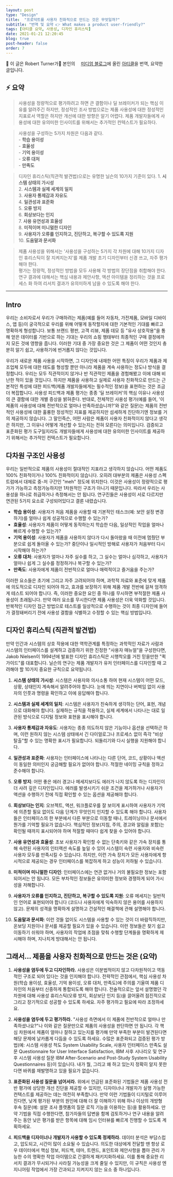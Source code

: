 ```yaml
---
layout: post
type: "Design"
title:  "프로덕트를 사용자 친화적으로 만드는 것은 무엇일까?"
subtitle: "번역 및 요약 👉 What makes a product user-friendly?"
tags: [아티클 요약, 사용성, 디자인 휴리스틱]
date: 2021-01-21 12:20:45
blog: true
post-header: false
order: 7
---
```


<p class="text-gray">
🔗 이 글은 Robert Turner가 본인의 <a href='https://trtphd.medium.com/' target='blank' rel='nofollow'><img src='https://medium.com/favicon.ico' style='display:inline; height: 1em; position: relative; bottom: -2px;'>미디엄 블로그</a>에 올린 <a href='https://abit.ly/article_36' target='blank' rel='nofollow'>아티클</a>을 번역, 요약한 글입니다.
</p>

## ⚡️ 요약
> 사용성을 정량적으로 평가하려고 하면 큰 결함이나 딜 브레이커가 되는 핵심 이유를 알려주긴 하지만, 정성적인 조사 방법으로는 제품 사용성에 대한 정성적인 지표로서 역할은 하지만 개선에 대한 방향은 알기 어렵다. 제품 개발자들에게 사용성에 대한 유의미한 인사이트를 위해서는 추가적인 컨텍스트가 필요하다.

> 사용성을 구성하는 5가지 차원은 다음과 같다.  
    - **학습 용이성**  
    - **효율성**  
    - **기억 용이성**  
    - **오류 대처**  
    - **만족도**

> 디자인 휴리스틱(직관적 발견법)으로는 유명한 닐슨의 10가지 기준이 있다.
    1. **시스템 상태의 가시성**  
    2. **시스템과 실제 세계의 일치**  
    3. **사용자 통제감과 자유도**  
    4. **일관성과 표준화**  
    5. **오류 방지**  
    6. **회상보다는 인지**  
    7. **사용 유연성과 효율성**  
    8. **미적이며 미니멀한 디자인**  
    9. **사용자가 오류를 인지하고, 진단하고, 복구할 수 있도록 지원**  
    10. **도움말과 문서화**

> 제품 사용성을 위해서는 '사용성을 구성하는 5가지 각 차원에 대해 10가지 디자인 휴리스틱이 잘 지켜지는지'를 제품 개발 초기 디자인부터 신경 쓰고, 자주 평가해야 한다.  
평가는 정량적, 정성적인 방법을 모두 사용해 각 방법의 장단점을 취합해야 한다.  
연구 결과에 대해서는 핵심 내용과 제안사항, 액션 아이템을 정리하는 것을 프로세스 화 하여 리서치 결과가 유의미하게 남을 수 있도록 해야 한다.

---

## Intro

우리는 소비자로서 우리가 구매하려는 제품(예를 들어 자동차, 가전제품, 모바일 디바이스, 앱 등)이 궁극적으로 우리를 위해 어떻게 동작할지에 대한 기본적인 기대를 빠르고 명확하게 형성합니다. 보통 브랜드 평판, 고객 리뷰, 제품 데모 등 "유사 상호작용"을 통해 얻은 데이터를 기반으로 하는 기대는 우리의 쇼핑 행태부터 최종적인 구매 결정에까지 모든 것에 영향을 줍니다. 이러한 기대 중 가장 중요한 것은 그 제품이 어떤 것인지 충분히 알기 쉽고, 사용하기에 번거롭지 않다는 것입니다.

우리가 새로운 제품 사용을 시작하면, 그 디자인에 내재한 어떤 특징이 우리가 제품과 제조업체 모두에 대한 태도를 형성할 뿐만 아니라 제품을 계속 사용하는 정도나 방식을 결정합니다. 우리는 모두 직관적이지 않거나 반 직관적인 제품을 경험해봤고 이에 대해 비난한 적이 있을 것입니다. 하지만 제품을 사용하고 실제로 사용자 친화적으로 만드는 근본적인 특성에 대한 피드백(제품 개발자들에게는 필수적인 정보)을 표현하는 것은 조금 더 복잡합니다. 사용성 피드백과 제품 평가는 종종 '딜 브레이커'의 핵심 이유나 사용성의 큰 결함에 대한 개별 증상을 밝혀준다. 반대로, 전체적인 사용성 평가(예를 들어, '이 제품의 사용성에 대해 전반적으로 얼마나 만족하셨습니까?'와 같은 질문)는 제품의 전반적인 사용성에 대한 훌륭한 정성적인 지표를 제공하지만 섬세하게 진단하기엔 정보를 거의 제공하지 않습니다. 그 말인즉슨, 어떤 사람은 제품이 사용자 친화적이지 않다고 생각은 하지만, 그 이유나 어떻게 개선할 수 있는지는 전혀 모른다는 의미입니다. 검증되고 표준화된 평가 도구일지라도 개발자들에게 사용성에 대한 유의미한 인사이트를 제공하기 위해서는 추가적인 컨텍스트가 필요합니다.

## 다차원 구조인 사용성

우리는 일반적으로 제품의 사용성이 절대적인 지표라고 생각하지 않습니다. 어떤 제품도 100% 친화적이거나 100% 친화적이지 않습니다. 오히려 대부분의 제품은 사용성 스펙트럼에서 대체로 중-저 구간인 "meh" 정도에 위치한다. 이것은 사용성이 정량적으로 평가가 가능하고 측정가능하지만 1차원적인 구조가 아니기 때문입니다. 따라서 우리는 사용성을 하나로 취급하거나 측정해서는 안 됩니다. 연구진들은 사용성이 서로 다르지만 연관된 5가지 요소로 구성되어있다고 결론 내렸습니다.

- **학습 용이성**: 사용자가 처음 제품을 사용할 때 기본적인 태스크(예: 보안 설정 변경하기)를 얼마나 쉽게 성공적으로 수행할 수 있는가?
- **효율성**: 사용자가 제품이 어떻게 동작하는지 학습한 다음, 일상적인 작업을 얼마나 빠르게 수행할 수 있는가?
- **기억 용이성**: 사용자가 제품을 사용하지 않다가 다시 돌아왔을 때 이전에 멈췄던 부분으로 쉽게 돌아올 수 있는가? 중단이나 일시적인 방해로 사용자가 처음부터 다시 시작해야 하는가?
- **오류 대처**: 사용자가 얼마나 자주 실수를 하고, 그 실수는 얼마나 심각하고, 사용자가 얼마나 쉽게 그 실수를 정정하거나 복구할 수 있는가?
- **만족도**: 사용자에게 제품이 전반적으로 얼마나 매력적이고 즐거움을 주는가?

이러한 요소들은 초기에 그리고 자주 고려되어야 하며, 과학적 자료와 표준에 맞게 제품에 의도적으로 디자인 되어야 하고, 효과를 보장하기 위해 제품 개발 전반에 걸쳐 엄격하게 테스트 되어야 합니다. 즉, 이러한 중요한 요인 중 하나를 무시하면 부적절한 제품 사용성이 초래됩니다. 만약 여러 요소를 무시한다면 제품 사용성은 더욱 악화할 것입니다. 반복적인 디자인 접근 방법으로 테스트를 일상적으로 수행하는 것이 최종 디자인에 들어가 결정돼버리기 전에 사용성 결함을 식별하고 수정할 수 있는 핵심 방법입니다.

## 디자인 휴리스틱 (직관적 발견법)

만약 인간과 시스템의 상호 작용에 대한 역학관계를 특정하는 과학적인 자료가 사람과 시스템의 인터페이스를 설계하고 검증하기 위한 진정한 "사용자 매뉴얼"을 구성한다면, Jakob Nielsen이 1994년에 발표한 디자인 휴리스틱은 시행착오를 거친 믿을만한 "퀵 가이드"를 대표합니다. 닐슨의 연구는 제품 개발자가 유저 인터페이스를 디자인할 때 고려해야 할 10가지 중요한 규칙으로 요약됩니다.

1. **시스템 상태의 가시성**: 시스템은 사용자와 의사소통 하여 현재 시스템이 어떤 모드, 상황, 상태인지 계속해서 알려주어야 합니다. 눈에 띄는 지연이나 버벅임 없이 사용자의 인풋과 명령을 확인하고 이에 응답해야 합니다.

2. **시스템과 실제 세계의 일치**: 시스템은 사용자가 친숙하게 생각하는 단어, 표현, 개념으로 대화해야 합니다. 실재하는 규칙을 적용하고, 실제 세계에서 나타나는 대로 일관된 방식으로 디지털 정보와 표현을 표시해야 합니다.

3. **사용자 통제감과 자유도**: 사용자는 종종 의도하지 않은 기능이나 옵션을 선택하곤 하며, 이런 원하지 않는 시스템 상태에서 긴 다이얼로그나 프로세스 없이 즉각 "비상 탈출"할 수 있는 명확한 표시가 필요합니다. 되돌리기와 다시 실행을 지원해야 합니다.

4. **일관성과 표준화**: 사용자는 인터페이스에 나타나는 다른 단어, 코드, 상황이나 액션이 동일한 의미인지 궁금해할 필요가 없어야 합니다. 적절한 네이밍 규칙을 정하고 준수해야 합니다.

5. **오류 방지**: 어떤 좋은 에러 경고나 메세지보다도 에러가 나지 않도록 하는 디자인이 더 사려 깊은 디자인입니다. 에러를 발생시키기 쉬운 조건을 제거하거나 사용자가 액션을 수행하기 전에 직접 확인할 수 있는 옵션을 제공해야 합니다.

6. **회상보다는 인지**: 오브젝트, 액션, 워크플로우를 잘 보이게 표시하여 사용자가 기억에 의존할 필요 없이도 다음 단계가 무엇인지 인지할 수 있도록 해야 합니다. 사용자들은 인터페이스의 한 부분에서 다른 부분으로 이동할 때나, 트레이닝이나 문서에서 뭔가를 기억할 필요가 없습니다. 핵심적인 정보(지침, 주의, 경고와 알림을 포함)는 확인될 때까지 표시되어야 하며 적절할 때마다 쉽게 찾을 수 있어야 합니다.

7. **사용 유연성과 효율성**: 초보 사용자가 확인할 수 없는 단축키와 같은 가속 장치를 통해 숙련된 사용자의 인터랙션 속도를 높일 수 있어 시스템이 숙련 사용자와 비숙련 사용자 모두를 만족시킬 수 있습니다. 하지만, 이런 가속 장치가 모든 사용자에게 항시적으로 제공되는 경우 인터페이스를 복잡하게 하고 성능이 저하될 수 있습니다.

8. **미적이며 미니멀한 디자인**: 인터페이스에는 연관 없거나 거의 불필요한 정보는 포함되어서는 안 됩니다. 모든 부차적인 정보들은 유의미한 정보와 경쟁하게 되어 가시성을 저해합니다.

9.  **사용자가 오류를 인지하고, 진단하고, 복구할 수 있도록 지원**: 오류 메세지는 일반적인 언어로 표현되어야 합니다 (코드나 사용자에게 익숙하지 않은 용어를 사용하지 않고).  문제의 성격을 명확하게 설명하고 건설적인 해결책에 관해 설명해야 합니다.

10. **도움말과 문서화**: 이런 것들 없이도 시스템을 사용할 수 있는 것이 더 바람직하지만, 온보딩 지원이나 문서를 제공할 필요가 있을 수 있습니다. 이런 정보들은 찾기 쉽고 이동하기 쉬워야 하며, 사용자의 작업에 초점을 맞춰 수행할 단계들을 명확하게 제시해야 하며, 지나치게 방대해서는 안 됩니다.

## 그래서... 제품을 사용자 친화적으로 만드는 것은 (요약)

1. **사용성을 염두에 두고 디자인하라.** 사용성은 이분법적이지 않고 다차원적이고 역동적인 구조로 되어 있다는 것을 인지해야 합니다. 전략적인 관점에서, 핵심 사용성 차원(학습 용이성, 효율성, 기억 용이성, 오류 대처, 만족도)에 주의를 기울여 제품 디자인의 처음부터 신중하게 통합되도록 해야 합니다. 전술적으로는 앞서 설명했던 각 차원에 대해 사용성 휴리스틱(오류 방지, 회상보단 인지 등)을 끌어올려 점진적으로 그리고 장기적으로 성공할 수 있도록 하세요. 자주 평가하고 필요에 따라 조정하세요.

2. **사용성을 염두에 두고 평가하라.** "사용성 측면에서 이 제품에 전반적으로 얼마나 만족하셨나요?"나 이와 같은 질문만으로 제품의 사용성을 판단하면 안 됩니다. 각 핵심 차원에서 제품이 얼마나 잘하고 있는지를 평가해 만약 부족한 부분이 발견된다면 해당 문제에 날카롭게 다듬을 수 있도록 하세요. 수많은 표준화되고 검증된 평가 방법(예: 시스템 사용성 척도 System Usability Scale, 사용자 인터페이스 만족도 설문 Questionnaire for User Interface Satisfaction, IBM 사후 시나리오 및 연구 후 시스템 사용성 질문 IBM After-Scenario and Post-Study System Usability Questionnaires 등)이 있습니다. 내가 뭘, 그리고 왜 하고 있는지 정확히 알지 못한다면 바퀴를 재발명하고 있을 필요가 없습니다.

3. **표준화된 사용성 질문을 넘어서라.** 위에서 언급된 표준화된 기법들은 제품 사용성 전반 평가에 상당한 개선 진단을 제공할 수 있지만, 디자이너나 개발자가 실행 가능한 컨텍스트를 제공하는 데는 여전히 부족합니다. 만약 이런 기법들이 디지털로 이루어진다면, 낮게 평가된 부분의 원인에 대해 더 잘 이해하기 위해 하나 이상의 개방형 후속 질문(예: 설문 조사 플랫폼의 질문 로직 기능을 이용하는 등)을 활용하세요. 만약 기법을 직접 수행한다면, 참가자들의 답변을 함께 검토하거나 연구 내용을 알려주는 동안 낮은 평가를 받은 항목에 대해 임시 인터뷰를 빠르게 진행할 수 있도록 계획하세요.

4. **피드백을 디자이너나 개발자가 사용할 수 있도록 정제하라.** 데이터 분석은 부담스럽고, 압도되고, 시간이 많이 소요될 수 있습니다. 의도한 대상에게 전달할 땐 항상 로우 데이터에서 핵심 정보, 피드백, 테마, 트렌드, 포인트와 제안사항을 뽑아 관리 가능한 수의 명확한 작업 아이템으로 간결하게 패키지화하세요. 이를 통해 중요한 리서치 결과가 무시되거나 사라질 가능성을 크게 줄일 수 있지만, 이 규칙은 사용성 엔지니어링 작업에서 가장 간과되고 지켜지지 않는 요소 중 하나입니다.